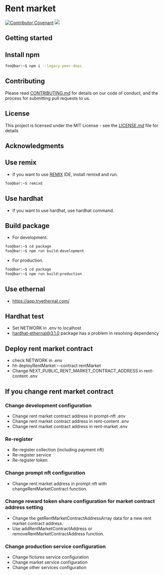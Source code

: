 # Rent market

[![Contributor Covenant](https://img.shields.io/badge/Contributor%20Covenant-2.1-4baaaa.svg)](CODE_OF_CONDUCT.md)
<a href="http://www.repostatus.org/#active"><img src="http://www.repostatus.org/badges/latest/active.svg" /></a>

## Getting started

## Install npm

```bash
foo@bar:~$ npm i --legacy-peer-deps
```

## Contributing

Please read [CONTRIBUTING.md](CONTRIBUTING.md) for details on our code of conduct, and the process for submitting pull requests to us.

## License

This project is licensed under the MIT License - see the [LICENSE.md](LICENSE.md) file for details

## Acknowledgments

## Use remix

- If you want to use [REMIX](https://remix.ethereum.org/) IDE, install remixd and run.

```bash
foo@bar:~$ remixd
```

## Use hardhat

- If you want to use hardhat, use hardhat command.

## Build package

- For development.

```bash
foo@bar:~$ cd package
foo@bar:~$ npm run build:development
```

- For production.

```bash
foo@bar:~$ cd package
foo@bar:~$ npm run build:production
```

## Use ethernal

- https://app.tryethernal.com/

## Hardhat test

- Set NETWORK in .env to localhost
- hardhat-ethernal@3.1.0 package has a problem in resolving dependency

## Deploy rent market contract

- check NETWORK in .env
- hh deployRentMarket --contract rentMarket
- Change NEXT_PUBLIC_RENT_MARKET_CONTRACT_ADDRESS in rent-content .env

## If you change rent market contract

### Change development configuration
- Change rent market contract address in prompt-nft .env
- Change rent market contract address in rent-content .env
- Change rent market contract address in rent-market .env

### Re-register
- Re-register collection (including payment nft)
- Re-register service
- Re-register token

### Change prompt nft configuration
- Change rent market address in prompt nft with changeRentMarketContract function.

### Change reward token share configuration for market contract address setting
- Change the getRentMarketContractAddressArray data for a new rent market contract address.
- Use addRentMarketContractAddress or removeRentMarketContractAddress function.

### Change production service configuration
- Change fictures service configuration
- Change market service configuration
- Change other services configuration
